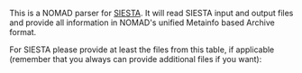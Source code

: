 This is a NOMAD parser for [SIESTA](https://siesta-project.org/siesta). It will read SIESTA input and
output files and provide all information in NOMAD's unified Metainfo based Archive format.

For SIESTA please provide at least the files from this table, if applicable
(remember that you always can provide additional files if you want):
